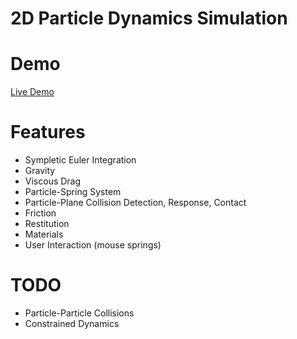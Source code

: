 # 2D Particle Dynamics Simulation

# Demo
[Live Demo](https://kareemkermad.github.io/ParticleDynamics/)

# Features
* Sympletic Euler Integration
* Gravity
* Viscous Drag
* Particle-Spring System
* Particle-Plane Collision Detection, Response, Contact
* Friction
* Restitution
* Materials
* User Interaction (mouse springs)

# TODO
* Particle-Particle Collisions
* Constrained Dynamics
